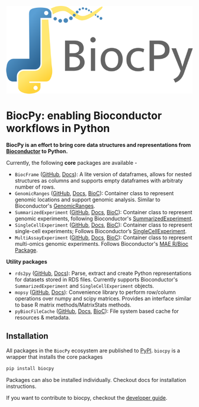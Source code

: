 ![BiocPy logo](https://raw.githubusercontent.com/BiocPy/.github/main/logo/full.png)

# BiocPy: enabling Bioconductor workflows in Python

**BiocPy is an effort to bring core data structures and representations from [Bioconductor](https://www.bioconductor.org) to Python.**

Currently, the following **core** packages are available - 
- `BiocFrame` ([GitHub](https://github.com/BiocPy/BiocFrame), [Docs](https://biocpy.github.io/BiocFrame/)): A lite version of dataframes, allows for nested structures as columns and supports empty dataframes with arbitraty number of rows.
- `GenomicRanges` ([GitHub](https://github.com/BiocPy/GenomicRanges), [Docs](https://biocpy.github.io/GenomicRanges/), [BioC](https://bioconductor.org/packages/release/bioc/html/GenomicRanges.html)): Container class to represent genomic locations and support genomic analysis. Similar to Bioconductor's [GenomicRanges](https://bioconductor.org/packages/release/bioc/html/GenomicRanges.html).
- `SummarizedExperiment` ([GitHub](https://github.com/BiocPy/SummarizedExperiment), [Docs](https://biocpy.github.io/SummarizedExperiment/), [BioC](https://bioconductor.org/packages/release/bioc/html/SummarizedExperiment.html)): Container class to represent genomic experiments, following Bioconductor's [SummarizedExperiment](https://bioconductor.org/packages/release/bioc/html/SummarizedExperiment.html).
- `SingleCellExperiment` ([GitHub](https://github.com/BiocPy/SingleCellExperiment), [Docs](https://biocpy.github.io/SingleCellExperiment/), [BioC](https://bioconductor.org/packages/release/bioc/html/SingleCellExperiment.html)): Container class to represent single-cell experiments; Follows Bioconductor’s [SingleCellExperiment](https://bioconductor.org/packages/release/bioc/html/SingleCellExperiment.html).
- `MultiAssayExperiment` ([GitHub](https://github.com/BiocPy/MultiAssayExperiment), [Docs](https://biocpy.github.io/MultiAssayExperiment/), [BioC](https://bioconductor.org/packages/release/bioc/html/MultiAssayExperiment.html)): Container class to represent multi-omics genomic experiments. Follows Bioconductor's [MAE R/Bioc Package](https://bioconductor.org/packages/release/bioc/html/MultiAssayExperiment.html).

**Utility packages**

- `rds2py` ([GitHub](https://github.com/BiocPy/rds2py), [Docs](https://biocpy.github.io/rds2py/)): Parse, extract and create Python representations for datasets stored in RDS files. Currently supports Bioconductor's `SummarizedExperiment` and `SingleCellExperiment` objects.
- `mopsy` ([GitHub](https://github.com/BiocPy/mopsy), [Docs](https://biocpy.github.io/mopsy/)): Convenience library to perform row/column operations over numpy and scipy matrices. Provides an interface similar to base R matrix methods/MatrixStats methods.
- `pyBiocFileCache` ([GitHub](https://github.com/BiocPy/pyBiocFileCache), [Docs](https://pypi.org/project/pyBiocFileCache/), [BioC](https://github.com/Bioconductor/BiocFileCache)): File system based cache for resources & metadata. 

## Installation

All packages in the `BiocPy` ecosystem are published to [PyPI](https://pypi.org/). `biocpy` is a wrapper that installs the core packages

```sh
pip install biocpy
```

Packages can also be installed individually. Checkout docs for installation instructions. 


If you want to contribute to biocpy, checkout the [developer guide](https://github.com/BiocPy/developer_guide).
